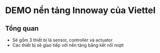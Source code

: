 # DEMO nền tảng Innoway của Viettel

## Tổng quan
- Sẽ gồm 3 thiết bị là sensor, controller và actuator
- Các thiết bị sẽ giao tiếp với nền tảng bằng kết nối mqtt

